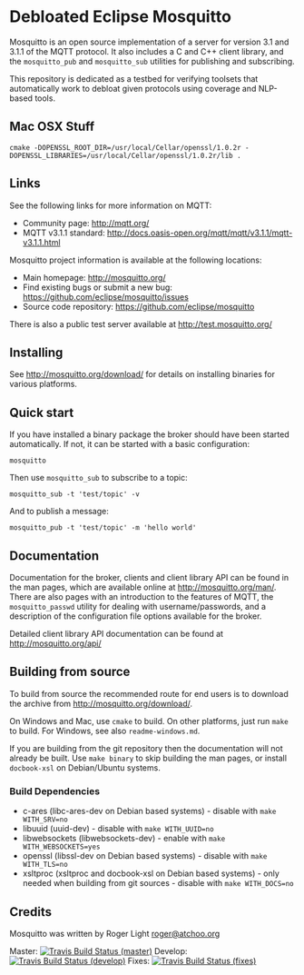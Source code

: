 Debloated Eclipse Mosquitto
=================

Mosquitto is an open source implementation of a server for version 3.1 and
3.1.1 of the MQTT protocol. It also includes a C and C++ client library, and
the `mosquitto_pub` and `mosquitto_sub` utilities for publishing and
subscribing.

This repository is dedicated as a testbed for verifying toolsets that 
automatically work to debloat given protocols using coverage and NLP-based tools.

## Mac OSX Stuff
`cmake -DOPENSSL_ROOT_DIR=/usr/local/Cellar/openssl/1.0.2r -DOPENSSL_LIBRARIES=/usr/local/Cellar/openssl/1.0.2r/lib .`

## Links

See the following links for more information on MQTT:

- Community page: <http://mqtt.org/>
- MQTT v3.1.1 standard: <http://docs.oasis-open.org/mqtt/mqtt/v3.1.1/mqtt-v3.1.1.html>

Mosquitto project information is available at the following locations:

- Main homepage: <http://mosquitto.org/>
- Find existing bugs or submit a new bug: <https://github.com/eclipse/mosquitto/issues>
- Source code repository: <https://github.com/eclipse/mosquitto>

There is also a public test server available at <http://test.mosquitto.org/>

## Installing

See <http://mosquitto.org/download/> for details on installing binaries for
various platforms.

## Quick start

If you have installed a binary package the broker should have been started
automatically. If not, it can be started with a basic configuration:

    mosquitto

Then use `mosquitto_sub` to subscribe to a topic:

    mosquitto_sub -t 'test/topic' -v

And to publish a message:

    mosquitto_pub -t 'test/topic' -m 'hello world'

## Documentation

Documentation for the broker, clients and client library API can be found in
the man pages, which are available online at <http://mosquitto.org/man/>. There
are also pages with an introduction to the features of MQTT, the
`mosquitto_passwd` utility for dealing with username/passwords, and a
description of the configuration file options available for the broker.

Detailed client library API documentation can be found at <http://mosquitto.org/api/>

## Building from source

To build from source the recommended route for end users is to download the
archive from <http://mosquitto.org/download/>.

On Windows and Mac, use `cmake` to build. On other platforms, just run `make`
to build. For Windows, see also `readme-windows.md`.

If you are building from the git repository then the documentation will not
already be built. Use `make binary` to skip building the man pages, or install
`docbook-xsl` on Debian/Ubuntu systems.

### Build Dependencies

* c-ares (libc-ares-dev on Debian based systems) - disable with `make WITH_SRV=no`
* libuuid (uuid-dev) - disable with `make WITH_UUID=no`
* libwebsockets (libwebsockets-dev) - enable with `make WITH_WEBSOCKETS=yes`
* openssl (libssl-dev on Debian based systems) - disable with `make WITH_TLS=no`
* xsltproc (xsltproc and docbook-xsl on Debian based systems) - only needed when building from git sources - disable with `make WITH_DOCS=no`

## Credits

Mosquitto was written by Roger Light <roger@atchoo.org>

Master: [![Travis Build Status (master)](https://travis-ci.org/eclipse/mosquitto.svg?branch=master)](https://travis-ci.org/eclipse/mosquitto)
Develop: [![Travis Build Status (develop)](https://travis-ci.org/eclipse/mosquitto.svg?branch=develop)](https://travis-ci.org/eclipse/mosquitto)
Fixes: [![Travis Build Status (fixes)](https://travis-ci.org/eclipse/mosquitto.svg?branch=fixes)](https://travis-ci.org/eclipse/mosquitto)
